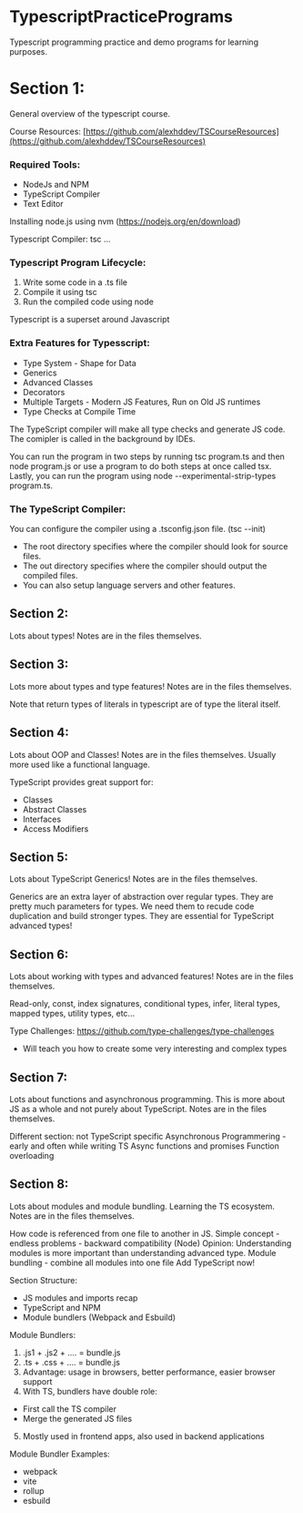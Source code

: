 # TypescriptPracticePrograms
Typescript programming practice and demo programs for learning purposes.

# Section 1:
General overview of the typescript course.

Course Resources: [https://github.com/alexhddev/TSCourseResources](https://github.com/alexhddev/TSCourseResources)

### Required Tools:
* NodeJs and NPM
* TypeScript Compiler
* Text Editor

Installing node.js using nvm (https://nodejs.org/en/download)

Typescript Compiler: tsc ...

### Typescript Program Lifecycle:
1. Write some code in a .ts file
2. Compile it using tsc
3. Run the compiled code using node

Typescript is a superset around Javascript

### Extra Features for Typesscript:
* Type System - Shape for Data
* Generics
* Advanced Classes
* Decorators
* Multiple Targets - Modern JS Features, Run on Old JS runtimes
* Type Checks at Compile Time

The TypeScript compiler will make all type checks and generate JS code. The comipler is called in the background by IDEs.

You can run the program in two steps by running tsc program.ts and then node program.js or use a program to do both steps at once called tsx. Lastly, you can run the program using node --experimental-strip-types program.ts.

### The TypeScript Compiler:
You can configure the compiler using a .tsconfig.json file. (tsc --init)
* The root directory specifies where the compiler should look for source files.
* The out directory specifies where the compiler should output the compiled files.
* You can also setup language servers and other features.


## Section 2:
Lots about types!
Notes are in the files themselves.


## Section 3:
Lots more about types and type features!
Notes are in the files themselves.

Note that return types of literals in typescript are of type the literal itself.


## Section 4:
Lots about OOP and Classes!
Notes are in the files themselves.
Usually more used like a functional language.

TypeScript provides great support for:
* Classes
* Abstract Classes
* Interfaces
* Access Modifiers


## Section 5:
Lots about TypeScript Generics!
Notes are in the files themselves.

Generics are an extra layer of abstraction over regular types.
They are pretty much parameters for types.
We need them to recude code duplication and build stronger types.
They are essential for TypeScript advanced types!


## Section 6:
Lots about working with types and advanced features!
Notes are in the files themselves.

Read-only, const, index signatures, conditional types, infer, literal types, mapped types, utility types, etc...

Type Challenges: https://github.com/type-challenges/type-challenges
- Will teach you how to create some very interesting and complex types


## Section 7:
Lots about functions and asynchronous programming. This is more about JS as a whole and not purely about TypeScript.
Notes are in the files themselves.

Different section: not TypeScript specific
Asynchronous Programmering - early and often while writing TS
Async functions and promises
Function overloading


## Section 8:
Lots about modules and module bundling. Learning the TS ecosystem.
Notes are in the files themselves.

How code is referenced from one file to another in JS.
Simple concept - endless problems - backward compatibility (Node)
Opinion: Understanding modules is more important than understanding advanced type.
Module bundling - combine all modules into one file
Add TypeScript now!

Section Structure:
* JS modules and imports recap
* TypeScript and NPM
* Module bundlers (Webpack and Esbuild)

Module Bundlers:
1. .js1 + .js2 + .... = bundle.js
2. .ts + .css + .... = bundle.js
3. Advantage: usage in browsers, better performance, easier browser support
4. With TS, bundlers have double role:
- First call the TS compiler
- Merge the generated JS files
5. Mostly used in frontend apps, also used in backend applications

Module Bundler Examples:
- webpack
- vite
- rollup
- esbuild
